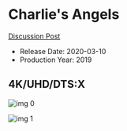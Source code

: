 # Charlie's Angels

[Discussion Post](https://www.avsforum.com/threads/bass-eq-for-filtered-movies.2995212/post-59305996)

* Release Date: 2020-03-10
* Production Year: 2019

## 4K/UHD/DTS:X

![img 0](https://i.imgur.com/gqYTJ9p.jpg)

![img 1](https://i.imgur.com/tGeOXGI.png)

